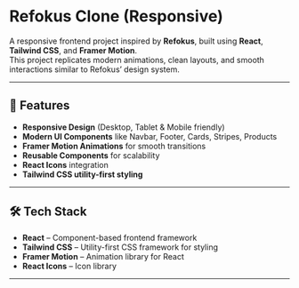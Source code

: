 # Refokus Clone (Responsive)

A responsive frontend project inspired by **Refokus**, built using **React**, **Tailwind CSS**, and **Framer Motion**.  
This project replicates modern animations, clean layouts, and smooth interactions similar to Refokus’ design system.

---

## 🚀 Features

- **Responsive Design** (Desktop, Tablet & Mobile friendly)  
- **Modern UI Components** like Navbar, Footer, Cards, Stripes, Products  
- **Framer Motion Animations** for smooth transitions  
- **Reusable Components** for scalability  
- **React Icons** integration  
- **Tailwind CSS utility-first styling**

---

## 🛠 Tech Stack

- **React** – Component-based frontend framework  
- **Tailwind CSS** – Utility-first CSS framework for styling  
- **Framer Motion** – Animation library for React  
- **React Icons** – Icon library  

---



